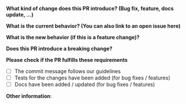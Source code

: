 **What kind of change does this PR introduce? (Bug fix, feature, docs update, ...)**



**What is the current behavior? (You can also link to an open issue here)**



**What is the new behavior (if this is a feature change)?**



**Does this PR introduce a breaking change?**



**Please check if the PR fulfills these requirements**
- [ ] The commit message follows our guidelines
- [ ] Tests for the changes have been added (for bug fixes / features)
- [ ] Docs have been added / updated (for bug fixes / features)

**Other information**: